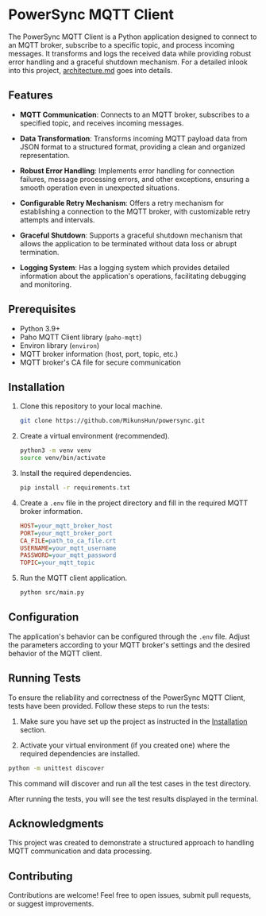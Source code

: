 # PowerSync MQTT Client

The PowerSync MQTT Client is a Python application designed to connect to an MQTT broker, subscribe to a specific topic, and process incoming messages. It transforms and logs the received data while providing robust error handling and a graceful shutdown mechanism. For a detailed inlook into this project, [architecture.md](architecture.md) goes into details.

## Features

- **MQTT Communication**: Connects to an MQTT broker, subscribes to a specified topic, and receives incoming messages.

- **Data Transformation**: Transforms incoming MQTT payload data from JSON format to a structured format, providing a clean and organized representation.

- **Robust Error Handling**: Implements error handling for connection failures, message processing errors, and other exceptions, ensuring a smooth operation even in unexpected situations.

- **Configurable Retry Mechanism**: Offers a retry mechanism for establishing a connection to the MQTT broker, with customizable retry attempts and intervals.

- **Graceful Shutdown**: Supports a graceful shutdown mechanism that allows the application to be terminated without data loss or abrupt termination.

- **Logging System**: Has a logging system which provides detailed information about the application's operations, facilitating debugging and monitoring.


## Prerequisites

- Python 3.9+
- Paho MQTT Client library (`paho-mqtt`)
- Environ library (`environ`)
- MQTT broker information (host, port, topic, etc.)
- MQTT broker's CA file for secure communication

## Installation

1. Clone this repository to your local machine.
   
   ```bash
   git clone https://github.com/MikunsHun/powersync.git
   ```

2. Create a virtual environment (recommended).
   
   ```bash
   python3 -m venv venv
   source venv/bin/activate
   ```

3. Install the required dependencies.
   
   ```bash
   pip install -r requirements.txt
   ```

4. Create a `.env` file in the project directory and fill in the required MQTT broker information.

   ```ini
   HOST=your_mqtt_broker_host
   PORT=your_mqtt_broker_port
   CA_FILE=path_to_ca_file.crt
   USERNAME=your_mqtt_username
   PASSWORD=your_mqtt_password
   TOPIC=your_mqtt_topic
   ```

5. Run the MQTT client application.
   
   ```bash
   python src/main.py
   ```

## Configuration

The application's behavior can be configured through the `.env` file. Adjust the parameters according to your MQTT broker's settings and the desired behavior of the MQTT client.

## Running Tests

To ensure the reliability and correctness of the PowerSync MQTT Client, tests have been provided. Follow these steps to run the tests:

1. Make sure you have set up the project as instructed in the [Installation](#installation) section.

2. Activate your virtual environment (if you created one) where the required dependencies are installed.

```bash
python -m unittest discover
```
This command will discover and run all the test cases in the test directory.

After running the tests, you will see the test results displayed in the terminal.

## Acknowledgments

This project was created to demonstrate a structured approach to handling MQTT communication and data processing.

## Contributing

Contributions are welcome! Feel free to open issues, submit pull requests, or suggest improvements.



